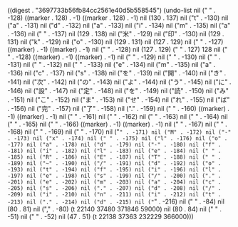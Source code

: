 
((digest . "3697733b56fb84cc2561e40d5b558545") (undo-list nil ("	" . -128) ((marker . 128) . -1) ((marker . 128) . -1) nil (130 . 137) nil ("t" . -130) nil ("a" . -131) nil ("d" . -132) nil ("a" . -133) nil ("i" . -134) nil ("m" . -135) nil ("a" . -136) nil (" " . -137) nil (129 . 138) nil ("米" . -129) nil ("印" . -130) nil (129 . 131) nil ("k" . -129) nil ("o" . -130) nil (129 . 131) nil (127 . 129) nil ("
" . -127) ((marker) . -1) ((marker) . -1) nil ("	" . -128) nil (127 . 129) ("	" . 127) 128 nil ("
" . -128) ((marker) . -1) ((marker) . -1) nil (" " . -129) nil (" " . -130) nil (" " . -131) nil (" " . -132) nil (" " . -133) nil ("e" . -134) nil ("m" . -135) nil ("a" . -136) nil ("c" . -137) nil ("s" . -138) nil ("を" . -139) nil ("開" . -140) nil ("き" . -141) nil ("次" . -142) nil ("の" . -143) nil ("よ" . -144) nil ("う" . -145) nil ("に" . -146) nil ("設" . -147) nil ("定" . -148) nil ("を" . -149) nil ("読" . -150) nil ("み" . -151) nil ("こ" . -152) nil ("ま" . -153) nil ("せ" . -154) nil ("れ" . -155) nil ("ば" . -156) nil ("完" . -157) nil ("了" . -158) nil ("." . -159) nil ("
" . -160) ((marker) . -1) ((marker) . -1) nil (" " . -161) nil (" " . -162) nil (" " . -163) nil (" " . -164) nil (" " . -165) nil ("
" . -166) ((marker) . -1) ((marker) . -1) nil (" " . -167) nil (" " . -168) nil (" " . -169) nil ("	" . -170) nil ("`" . -171) nil ("M" . -172) nil ("-" . -173) nil ("x" . -174) nil (" " . -175) nil ("l" . -176) nil ("o" . -177) nil ("a" . -178) nil ("d" . -179) nil ("-" . -180) nil ("f" . -181) nil ("i" . -182) nil ("l" . -183) nil ("e" . -184) nil (" " . -185) nil ("R" . -186) nil ("E" . -187) nil ("T" . -188) nil (" " . -189) nil ("~" . -190) nil ("/" . -191) nil ("d" . -192) nil ("o" . -193) nil ("t" . -194) nil ("f" . -195) nil ("i" . -196) nil ("l" . -197) nil ("e" . -198) nil ("s" . -199) nil ("/" . -200) nil ("." . -201) nil ("e" . -202) nil ("m" . -203) nil ("a" . -204) nil ("c" . -205) nil ("s" . -206) nil ("." . -207) nil ("d" . -208) nil ("/" . -209) nil ("i" . -210) nil ("n" . -211) nil ("i" . -212) nil ("t" . -213) nil ("." . -214) nil ("d" . -215) nil ("`" . -216) nil ("
" . -84) nil (80 . 81) nil ("," . -80) (t 22140 37480 371846 59000) nil (80 . 84) nil ("
" . -51) nil (" " . -52) nil (47 . 51) (t 22138 37363 232229 366000)))

